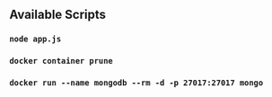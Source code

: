 ## Available Scripts

### `node app.js`

### `docker container prune`

### `docker run --name mongodb --rm -d -p 27017:27017 mongo`
